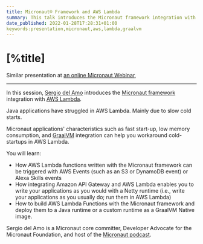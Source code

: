 ```yaml
---
title: Micronaut® Framework and AWS Lambda
summary: This talk introduces the Micronaut framework integration with AWS Lambda.
date_published: 2022-01-28T17:28:31+01:00
keywords:presentation,micronaut,aws,lambda,graalvm
---
```


# [%title]

Similar presentation at [an online Micronaut Webinar](https://sergiodelamo.com/blog/combining-micronaut-framework-and-aws.html),

---

In this session, [Sergio del Amo](https://sergiodelamo.com) introduces the [Micronaut framework](https://micronaut.io) integration with [AWS Lambda](https://aws.amazon.com/lambda/). 

Java applications have struggled in AWS Lambda. Mainly due to slow cold starts.

Micronaut applications' characteristics such as fast start-up, low memory consumption, and [GraalVM](https://www.graalvm.org) integration can help you workaround cold-startups in AWS Lambda.

You will learn: 

- How AWS Lambda functions written with the Micronaut framework can be triggered with AWS Events (such as an S3 or DynamoDB event) or Alexa Skills events
- How integrating Amazon API Gateway and AWS Lambda enables you to write your applications as you would with a Netty runtime (i.e., write your applications as you usually do; run them in AWS Lambda)
- How to build AWS Lambda Functions with the Micronaut framework and deploy them to a Java runtime or a custom runtime as a GraalVM Native image. 

Sergio del Amo is a Micronaut core committer,  Developer Advocate for the Micronaut Foundation, and host of the [Micronaut podcast](https://micronautpodcast.com).